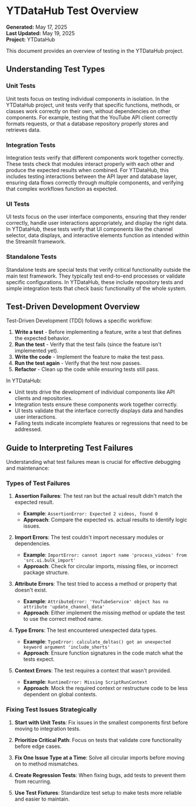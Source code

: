 # YTDataHub Test Overview

**Generated:** May 17, 2025  
**Last Updated:** May 19, 2025  
**Project:** YTDataHub

This document provides an overview of testing in the YTDataHub project.

## Understanding Test Types

### Unit Tests

Unit tests focus on testing individual components in isolation. In the YTDataHub project, unit tests verify that specific functions, methods, or classes work correctly on their own, without dependencies on other components. For example, testing that the YouTube API client correctly formats requests, or that a database repository properly stores and retrieves data.

### Integration Tests

Integration tests verify that different components work together correctly. These tests check that modules interact properly with each other and produce the expected results when combined. For YTDataHub, this includes testing interactions between the API layer and database layer, ensuring data flows correctly through multiple components, and verifying that complex workflows function as expected.

### UI Tests

UI tests focus on the user interface components, ensuring that they render correctly, handle user interactions appropriately, and display the right data. In YTDataHub, these tests verify that UI components like the channel selector, data displays, and interactive elements function as intended within the Streamlit framework.

### Standalone Tests

Standalone tests are special tests that verify critical functionality outside the main test framework. They typically test end-to-end processes or validate specific configurations. In YTDataHub, these include repository tests and simple integration tests that check basic functionality of the whole system.

## Test-Driven Development Overview

Test-Driven Development (TDD) follows a specific workflow:

1. **Write a test** - Before implementing a feature, write a test that defines the expected behavior.
2. **Run the test** - Verify that the test fails (since the feature isn't implemented yet).
3. **Write the code** - Implement the feature to make the test pass.
4. **Run the test again** - Verify that the test now passes.
5. **Refactor** - Clean up the code while ensuring tests still pass.

In YTDataHub:

- Unit tests drive the development of individual components like API clients and repositories.
- Integration tests ensure these components work together correctly.
- UI tests validate that the interface correctly displays data and handles user interactions.
- Failing tests indicate incomplete features or regressions that need to be addressed.

## Guide to Interpreting Test Failures

Understanding what test failures mean is crucial for effective debugging and maintenance:

### Types of Test Failures

1. **Assertion Failures**: The test ran but the actual result didn't match the expected result.

   - **Example**: `AssertionError: Expected 2 videos, found 0`
   - **Approach**: Compare the expected vs. actual results to identify logic issues.

2. **Import Errors**: The test couldn't import necessary modules or dependencies.

   - **Example**: `ImportError: cannot import name 'process_videos' from 'src.ui.bulk_import'`
   - **Approach**: Check for circular imports, missing files, or incorrect package structure.

3. **Attribute Errors**: The test tried to access a method or property that doesn't exist.

   - **Example**: `AttributeError: 'YouTubeService' object has no attribute 'update_channel_data'`
   - **Approach**: Either implement the missing method or update the test to use the correct method name.

4. **Type Errors**: The test encountered unexpected data types.

   - **Example**: `TypeError: calculate_deltas() got an unexpected keyword argument 'include_shorts'`
   - **Approach**: Ensure function signatures in the code match what the tests expect.

5. **Context Errors**: The test requires a context that wasn't provided.
   - **Example**: `RuntimeError: Missing ScriptRunContext`
   - **Approach**: Mock the required context or restructure code to be less dependent on global contexts.

### Fixing Test Issues Strategically

1. **Start with Unit Tests**: Fix issues in the smallest components first before moving to integration tests.

2. **Prioritize Critical Path**: Focus on tests that validate core functionality before edge cases.

3. **Fix One Issue Type at a Time**: Solve all circular imports before moving on to method mismatches.

4. **Create Regression Tests**: When fixing bugs, add tests to prevent them from recurring.

5. **Use Test Fixtures**: Standardize test setup to make tests more reliable and easier to maintain.
